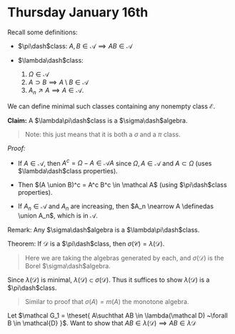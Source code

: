 # Thursday January 16th

Recall some definitions:

- $\pi\dash$class: $A, B \in \mathcal A \implies AB \in \mathcal A$

- $\lambda\dash$class:
  1. $\Omega \in \mathcal A$
  2. $A \supset B \implies A\setminus B \in \mathcal A$
  3. $A_n \nearrow A \implies A \in\mathcal A$.

We can define minimal such classes containing any nonempty class $\mathcal E$.

**Claim:**
A $\lambda\pi\dash$class is a $\sigma\dash$algebra.

> Note: this just means that it is both a $\sigma$ and a $\pi$ class. 

*Proof:*

- If $A\in \mathcal A$, then $A^c = \Omega - A \in \mathcal AA$ since $\Omega, A \in \mathcal A$ and $A \subset \Omega$ (uses $\lambda\dash$class properties).

- Then $(A \union B)^c = A^c B^c \in \mathcal A$ (using $\pi\dash$class properties).

- If $A_n \in \mathcal A$ and $A_n$ are increasing, then $A_n \nearrow A \definedas \union A_n$, which is in $\mathcal A$.

Remark:
Any $\sigma\dash$algebra is a $\lambda\pi\dash$class.

Theorem:
If $\mathcal D$ is a $\pi\dash$class, then $\sigma(\mathcal C) = \lambda(\mathcal D)$.

> Here we are taking the algebras generated by each, and $\sigma(\mathcal D)$ is the Borel $\sigma\dash$algebra.

Since $\lambda(\mathcal D)$ is minimal, $\lambda(\mathcal D) \subset \sigma(\mathcal D)$.
Thus it suffices to show $\lambda(\mathcal D)$ is a $\pi\dash$class.

> Similar to proof that $\sigma(A) = m(A)$ the monotone algebra.

Let $\mathcal G_1 = \theset{ A\suchthat AB \in \lambda(\mathcal D) ~\forall B \in \mathcal{D} }$.
Want to show that $AB \in \lambda(\mathcal{D}) \implies AB \in \lambda{\mathcal{D}}$
